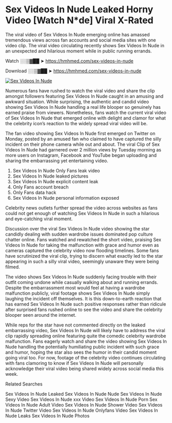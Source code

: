 ﻿# Sex Videos In Nude Leaked Horny Video [Watch N*de] Viral X-Rated

The viral video of ﻿Sex Videos In Nude emerging online has amassed tremendous views across fan accounts and social media sites with one video clip. The viral video circulating recently shows ﻿Sex Videos In Nude in an unexpected and hilarious moment while in public running errands. 

Watch ░░▒▓██ ➤ https://hmhmed.com/sex-videos-in-nude

Download ░░▒▓██ ➤ https://hmhmed.com/sex-videos-in-nude

[![Sex Videos In Nude](https://i.imgur.com/dJHk4Zq.gif)](https://hmhmed.com/sex-videos-in-nude)

Numerous fans have rushed to watch the viral video and share the clip amongst followers featuring ﻿Sex Videos In Nude caught in an amusing and awkward situation. While surprising, the authentic and candid video showing ﻿Sex Videos In Nude handling a real life blooper so genuinely has earned praise from viewers. Nonetheless, fans watch the current viral video of ﻿Sex Videos In Nude that emerged online with delight and clamor for what the celebrity icon’s reaction to the widely spread viral video will be.

The fan video showing ﻿Sex Videos In Nude first emerged on Twitter on Monday, posted by an amused fan who claimed to have captured the silly incident on their phone camera while out and about. The viral Clip of ﻿Sex Videos In Nude had garnered over 2 million views by Tuesday morning as more users on Instagram, Facebook and YouTube began uploading and sharing the embarrassing yet entertaining video. 

1. ﻿Sex Videos In Nude Only Fans leak video
2. ﻿Sex Videos In Nude leaked pictures
3. ﻿Sex Videos In Nude explicit content leak
4. Only Fans account breach
5. Only Fans data hack
6. ﻿Sex Videos In Nude personal information exposed

Celebrity news outlets further spread the video across websites as fans could not get enough of watching ﻿Sex Videos In Nude in such a hilarious and eye-catching viral moment. 

Discussion over the viral ﻿Sex Videos In Nude video showing the star candidly dealing with sudden wardrobe issues dominated pop culture chatter online. Fans watched and rewatched the short video, praising ﻿Sex Videos In Nude for taking the malfunction with grace and humor even as cameras captured the celebrity video now flooding timelines. Some fans have scrutinized the viral clip, trying to discern what exactly led to the star appearing in such a silly viral video, seemingly unaware they were being filmed.

The video shows ﻿Sex Videos In Nude suddenly facing trouble with their outfit coming undone while casually walking about and running errands. Despite the embarrassment most would feel at having a wardrobe malfunction publicly, viral footage shows ﻿Sex Videos In Nude simply laughing the incident off themselves. It is this down-to-earth reaction that has earned ﻿Sex Videos In Nude such positive responses rather than ridicule after surprised fans rushed online to see the video and share the celebrity blooper seen around the internet.  

While reps for the star have not commented directly on the leaked embarrassing video, ﻿Sex Videos In Nude will likely have to address the viral clip rapidly spreading online featuring quite the comedic celebrity wardrobe malfunction. Fans eagerly watch and share the video showing ﻿Sex Videos In Nude handling the potentially humiliating public incident with such grace and humor, hoping the star also sees the humor in their candid moment going viral too. For now, footage of the celebrity video continues circulating with fans clamoring to know if ﻿Sex Videos In Nude will personally acknowledge their viral video being shared widely across social media this week.

Related Searches

﻿Sex Videos In Nude Leaked
﻿Sex Videos In Nude Nude
﻿Sex Videos In Nude Sexy Video
﻿Sex Videos In Nude xxx Video
﻿Sex Videos In Nude Porn
﻿Sex Videos In Nude Adult Video
﻿Sex Videos In Nude Shower Video
﻿Sex Videos In Nude Twitter Video
﻿Sex Videos In Nude Onlyfans Video
﻿Sex Videos In Nude Leaks
﻿Sex Videos In Nude Photos